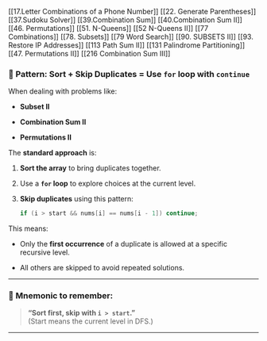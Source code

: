 [[17.Letter Combinations of a Phone Number]]
[[22. Generate Parentheses]]	
[[37.Sudoku Solver]]
[[39.Combination Sum]]
[[40.Combination Sum II]]
[[46. Permutations]]
[[51. N-Queens]]
[[52 N-Queens II]]
[[77 Combinations]]
[[78. Subsets]]
[[79 Word Search]]
[[90. SUBSETS II]]
[[93. Restore IP Addresses]]
[[113 Path Sum II]]
[[131 Palindrome Partitioning]]
[[47. Permutations II]]
[[216 Combination Sum III]]



### 🔁 Pattern: Sort + Skip Duplicates = Use `for` loop with `continue`

When dealing with problems like:

- **Subset II**
    
- **Combination Sum II**
    
- **Permutations II**
    

The **standard approach** is:

1. **Sort the array** to bring duplicates together.
    
2. Use a **`for` loop** to explore choices at the current level.
    
3. **Skip duplicates** using this pattern:
    
    ```java
    if (i > start && nums[i] == nums[i - 1]) continue;
    ```
    

This means:

- Only the **first occurrence** of a duplicate is allowed at a specific recursive level.
    
- All others are skipped to avoid repeated solutions.
    

---

### 🧠 Mnemonic to remember:

> **“Sort first, skip with `i > start`.”**  
> (Start means the current level in DFS.)

---
